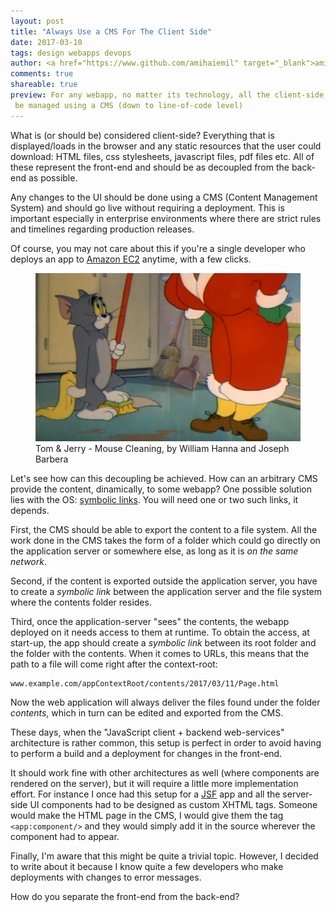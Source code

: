 ```yaml
---
layout: post
title: "Always Use a CMS For The Client Side"
date: 2017-03-10
tags: design webapps devops
author: <a href="https://www.github.com/amihaiemil" target="_blank">amihaiemil</a>
comments: true
shareable: true
preview: For any webapp, no matter its technology, all the client-side content has to
 be managed using a CMS (down to line-of-code level)
---
```


What is (or should be) considered client-side? Everything that is displayed/loads
in the browser and any static resources that the user could download:
HTML files, css stylesheets, javascript files, pdf files etc. All of these
represent the front-end and should be as decoupled from the back-end as possible.

Any changes to the UI should be done using a CMS (Content Management System)
and should go live without requiring a deployment. This is important especially
in enterprise environments where there are strict rules and timelines
regarding production releases.

Of course, you may not care about this if you're a single developer who deploys
an app to [Amazon EC2](https://aws.amazon.com/ec2/) anytime, with a few clicks.

<figure class="articleimg">
 <img src="/images/mouse_cleaning.PNG" alt="Mouse Cleaning">
 <figcaption>
 Tom & Jerry - Mouse Cleaning, by  William Hanna and Joseph Barbera
 </figcaption>
</figure>

Let's see how can this decoupling be achieved. How can an arbitrary CMS provide the content,
dinamically, to some webapp? One possible solution lies with the OS: [symbolic links](https://en.wikipedia.org/wiki/Symbolic_link).
You will need one or two such links, it depends.

First, the CMS should be able to export the content to a file system. All the work
done in the CMS takes the form of a folder which could go directly on the
application server or somewhere else, as long as it is *on the same network*.

Second, if the content is exported outside the application server, you have to
create a *symbolic link* between the application server and the file system where
the contents folder resides.

Third, once the application-server "sees" the contents, the webapp deployed on
it needs access to them at runtime. To obtain the access, at start-up, the app
should create a *symbolic link* between its root folder and the folder with
the contents. When it comes to URLs, this means that the path to a file will
come right after the context-root:

```
www.example.com/appContextRoot/contents/2017/03/11/Page.html
```

Now the web application will always deliver the files found under
the folder *contents*, which in turn can be edited and exported from the CMS.

These days, when the "JavaScript client + backend web-services" architecture is
rather common, this setup is perfect in order to avoid having to perform a build
and a deployment for changes in the front-end.

It should work fine with other architectures as well (where components
are rendered on the server), but it will require a little more implementation effort.
For instance I once had this setup for a [JSF](https://en.wikipedia.org/wiki/JavaServer_Faces)
app and all the server-side UI components had to be designed as custom XHTML tags.
Someone would make the HTML page in the CMS, I would give them the tag ``<app:component/>``
and they would simply add it in the source wherever the component had to appear.

Finally, I'm aware that this might be quite a trivial topic. However, I decided
to write about it because I know quite a few developers who make deployments with
changes to error messages.

How do you separate the front-end from the back-end?
